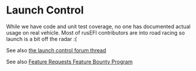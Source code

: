 # Launch Control

While we have code and unit test coverage, no one has documented actual usage on real vehicle. Most of rusEFI contributors are
into road racing so launch is a bit off the radar :(

See also [the launch control forum thread](https://rusefi.com/forum/viewtopic.php?t=871)

See also [Feature Requests Feature Bounty Program](Feature-Requests-the-Feature-Bounty-Program)
